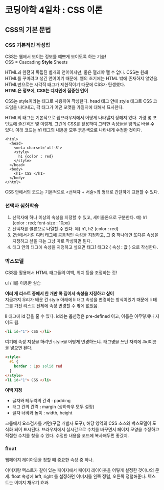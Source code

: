 # 코딩야학 4일차 : CSS 이론

## CSS의 기본 문법
### CSS 기본적인 작성법
CSS는 웹에서 보이는 정보를 예쁘게 보이도록 하는 기술!  
CSS = Cascading __Style__ Sheets  

HTML과 완전히 독립된 별개의 언어이지만, 둘은 뗄레야 뗄 수 없다. CSS는 원래 HTML를 꾸미려고 생긴 언어이기 때문에. 웹의 초기에는 HTML 밖에 존재하지 않았음. HTML만으로는 시각적 태그가 제한적이기 때문에 CSS가 탄생했다.  
__HTML은 정보에, CSS는 디자인에 집중한 언어__   

CSS는 style이라는 태그로 사용하여 작성한다. head 태그 안에 style 태그로 CSS 코드임을 나타내고, 각 태그가 어떤 포맷을 가질지에 대해서 묘사한다.  

HTML의 태그는 기본적으로 웹브라우저에서 어떻게 나타낼지 정해져 있다. 가령 몇 포인트에 줄간격은 몇 이렇게. 그런데 CSS를 활용하여 그러한 속성들을 임의로 바꿀 수 있다. 아래 코드는 h1 태그의 내용을 모두 붉은색으로 나타내게 수정한 것이다.  

~~~<!DOCTYPE html>
<html>
  <head>
    <meta charset='utf-8'>
    <style>
      h1 {color : red}
    </style>
  </head>
  <body>
    <h1> CSS </h1>
  </body>
</html>
~~~ 

CSS 안에서의 코드는 기본적으로 <선택자 + 서술>의 형태로 간단하게 표현할 수 있다.  

### 선택자 심화학습
1. 선택자에 하나 이상의 속성을 지정할 수 있고, 세미콜론으로 구분한다. 예) h1 {color : red; font-size : 10px}
2. 선택자를 콜론으로 나열할 수 있다. 예) h1, h2 {color : red}
3. 2번에서처럼 여러 태그에 공통적인 속성을 지정하고, 그 중 하나에만 또다른 속성을 지정하고 싶을 때는 그냥 따로 작성하면 된다. 
4. 태그 안의 태그에 속성을 지정하고 싶으면 태그1 태그2 { 속성 : 값 } 으로 작성한다. 

### 박스모델
CSS를 활용해서 HTML 태그들의 여백, 위치 등을 조정하는 것!

ul / li를 이용한 실습

__여러 개 리스트 중에서 한 개만 콕 집어서 속성을 지정하고 싶어__  
지금까지 우리가 배운 건 style 아래에 li 태그 속성을 변경하는 방식이었기 때문에 li 태그를 가진 리스트 전체에 속성 변경할 수 밖에 없었음.

li 태그에 id 값을 줄 수 있다. id라는 옵션명은 pre-defined 이고, 이름은 아무렇게나 지어도 됨.
~~~html
<li id="1"> CSS </li>
~~~

여기에 속성 지정을 하려면 style을 어떻게 변경하느냐. 태그명을 쓰던 자리에 #id이름을 넣으면 된다.  
~~~html
<style>
  #1 {
    border : 1px solid red
  }
</style>
<li id="1"> CSS </li>
~~~

__여백 지정__  
- 글자와 테두리의 간격 : padding 
- 태그 간의 간격 : margin (상하좌우 모두 설정)
- 글자 너비와 높이 : width, height

크롬에서 요소검사를 켜면(구글 개발자 도구), 해당 영역의 CSS 소스와 박스모델이 도식화 되어 표시된다. 브라우저에서 실시간으로 수치를 바꾸면서 페이지 모양을 수정하고 적절한 수치를 찾을 수 있다. 수정한 내용을 코드에 복사해두면 좋겠지.  

### float
웹페이지 레이아웃을 정할 때 중요한 속성 중 하나.

이미지랑 텍스트가 같이 있는 페이지에서 페이지 레이아웃을 어떻게 설정한 것이냐의 문제. float 속성에 left, right 를 설정하면 이미지를 왼쪽 정렬, 오른쪽 정렬해준다. 텍스트는 이미지 채우기 효과.  